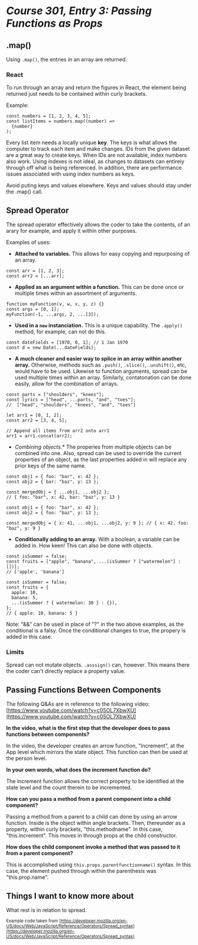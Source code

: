 # *Course 301, Entry 3: Passing Functions as Props*

## .map()

Using `.map()`, the entries in an array are returned.

### React

To run through an array and return the figures in React, the element being returned just needs to be contained within curly brackets.

Example:

```
const numbers = [1, 2, 3, 4, 5];
const listItems = numbers.map((number) =>
  {number}
);
```

Every list item needs a locally unique **key**. The keys is what allows the computer to track each item and make changes. IDs from the given dataset are a great way to create keys. When IDs are not available, index numbers also work. Using indexes is not ideal, as changes to datasets can entirely through off what is being referenced. In addition, there are performance issues associated with using index numbers as keys.

Avoid puting keys and values elsewhere. Keys and values should stay under the .map() call.

## Spread Operator

The spread operator effectively allows the coder to take the contents, of an arary for example, and apply it within other purposes.

Examples of uses:

+ **Attached to variables.** This allows for easy copying and repurposing of an array.

```
const arr = [1, 2, 3];
const arr2 = [...arr];
```

+ **Applied as an argument within a function.** This can be done once or multiple times within an assortment of arguments.

```
function myFunction(v, w, x, y, z) {}
const args = [0, 1];
myFunction(-1, ...args, 2, ...[3]);
```

+ **Used in a `new` instanciation.** This is a unique capability. The `.apply()` method, for example, can not do this.

```
const dateFields = [1970, 0, 1]; // 1 Jan 1970
const d = new Date(...dateFields);
```

+ **A much cleaner and easier way to splice in an array within another array.** Otherwise, methods such as `.push()`, `.slice()`, `.unshift()`, etc, would have to be used. Likewise to function arguments, spread can be used multiple times within an array. Similarly, contatonation can be done easily, allow for the combination of arrays.

```
const parts = ["shoulders", "knees"];
const lyrics = ["head", ...parts, "and", "toes"];
//  ["head", "shoulders", "knees", "and", "toes"]
```

```
let arr1 = [0, 1, 2];
const arr2 = [3, 4, 5];

// Append all items from arr2 onto arr1
arr1 = arr1.concat(arr2);
```

+ **Combining objects*.** The properies from multiple objects can be combined into one. Also, spread can be used to override the current properties of an object, as the last properties added in will replace any prior keys of the same name.

```
const obj1 = { foo: "bar", x: 42 };
const obj2 = { bar: "baz", y: 13 };

const mergedObj = { ...obj1, ...obj2 };
// { foo: "bar", x: 42, bar: "baz", y: 13 }
```

```
const obj1 = { foo: "bar", x: 42 };
const obj2 = { foo: "baz", y: 13 };

const mergedObj = { x: 41, ...obj1, ...obj2, y: 9 }; // { x: 42, foo: "baz", y: 9 }
```

+ **Conditionally adding to an array.** With a boolean, a variable can be added in. How keen! This can also be done with objects.

```
const isSummer = false;
const fruits = ["apple", "banana", ...(isSummer ? ["watermelon"] : [])];
// ['apple', 'banana']
```

```
const isSummer = false;
const fruits = {
  apple: 10,
  banana: 5,
  ...(isSummer ? { watermelon: 30 } : {}),
};
// { apple: 10, banana: 5 }
```

Note: "&&" can be used in place of "?" in the two above examples, as the conditional is a falsy. Once the conditional changes to true, the propery is added in this case.

### Limits

Spread can not mutate objects. `.asssign()` can, however. This means there the coder can't directly replace a property value.

## Passing Functions Between Components

The following Q&As are in reference to the following video: [https://www.youtube.com/watch?v=c05OL7XbwXU](https://www.youtube.com/watch?v=c05OL7XbwXU)

**In the video, what is the first step that the developer does to pass functions between components?**

In the video, the developer creates an arrow function, "Increment", at the App level which mirrors the state object. This function can then be used at the person level.

**In your own words, what does the increment function do?**

The increment function allows the correct property to be identified at the state level and the count therein to be incremented.

**How can you pass a method from a parent component into a child component?**

Passing a method from a parent to a child can done by using an arrow function. Inside is the object within angle brackets. Then, thereunder as a property, within curly brackets, "this.methodname". In this case, "this.increment". This moves in through props at the child constructor.

**How does the child component invoke a method that was passed to it from a parent component?**

This is accomplished using `this.props.parentfunctionname()` syntax. In this case, the element pushed through within the parenthesis was "this.prop.name".

## Things I want to know more about

What rest is in relation to spread.


<sub>Example code taken from [https://developer.mozilla.org/en-US/docs/Web/JavaScript/Reference/Operators/Spread_syntax](https://developer.mozilla.org/en-US/docs/Web/JavaScript/Reference/Operators/Spread_syntax)</sub>

